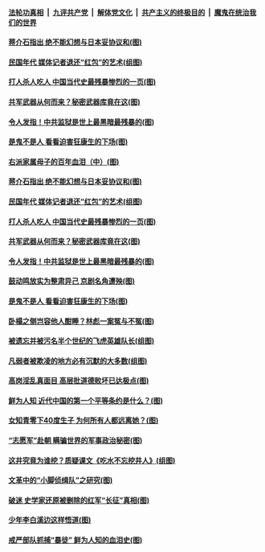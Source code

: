 ####  [法轮功真相](../../../../basic/blob/master/README.md?t=02271031) &nbsp;|&nbsp; [九评共产党](../../../../9ping.md/blob/master/README.md?t=02271031) &nbsp;|&nbsp; [解体党文化](../../../../jtdwh.md/blob/master/README.md?t=02271031)  &nbsp;|&nbsp; [共产主义的终极目的](../../../../gczydzjmd.md/blob/master/README.md?t=02271031) &nbsp;|&nbsp; [魔鬼在统治我们的世界](../../../../mgztzwmdsj.md/blob/master/README.md?t=02271031) 

#### [蒋介石指出 绝不能幻想与日本妥协议和(图)](../pages/p6/963714.md?t=02271031) 

#### [民国年代 媒体记者退还“红包”的艺术(组图)](../pages/p6/963262.md?t=02271031) 

#### [打人杀人吃人 中国当代史最残暴惨烈的一页(图)](../pages/p6/963122.md?t=02271031) 

#### [共军武器从何而来？秘密武器库竟在这(图)](../pages/p6/960726.md?t=02271031) 

#### [令人发指！中共监狱是世上最黑暗最残暴的(图)](../pages/p6/963279.md?t=02271031) 

#### [是鬼不是人 看看迫害狂康生的下场(图)](../pages/p6/963328.md?t=02271031) 

#### [右派家属母子的百年血泪（中）(图)](../pages/p6/962624.md?t=02271031) 

#### [蒋介石指出 绝不能幻想与日本妥协议和(图)](../pages/p6/963714.md?t=02271031) 

#### [民国年代 媒体记者退还“红包”的艺术(组图)](../pages/p6/963262.md?t=02271031) 

#### [打人杀人吃人 中国当代史最残暴惨烈的一页(图)](../pages/p6/963122.md?t=02271031) 

#### [共军武器从何而来？秘密武器库竟在这(图)](../pages/p6/960726.md?t=02271031) 

#### [令人发指！中共监狱是世上最黑暗最残暴的(图)](../pages/p6/963279.md?t=02271031) 

#### [鼓动鸣放实为整肃异己 京剧名角遭殃(图)](../pages/p6/963260.md?t=02271031) 

#### [是鬼不是人 看看迫害狂康生的下场(图)](../pages/p6/963328.md?t=02271031) 

#### [卧榻之侧岂容他人酣睡？林彪一案冤与不冤(图)](../pages/p6/962310.md?t=02271031) 

#### [被遗忘并被污名半个世纪的飞虎英雄队长(组图)](../pages/p6/962845.md?t=02271031) 

#### [凡弱者被欺凌的地方必有沉默的大多数(组图)](../pages/p6/963327.md?t=02271031) 

#### [高岗淫乱真面目 高层批道德败坏已达极点(图)](../pages/p6/962364.md?t=02271031) 

#### [鲜为人知 近代中国的第一个平等条约是什么？(图)](../pages/p6/940394.md?t=02271031) 

#### [女知青零下40度生子 为何所有人都远离她？(图)](../pages/p6/962837.md?t=02271031) 

#### [“志愿军”赴朝 瞒骗世界的军事政治秘密(图)](../pages/p6/961415.md?t=02271031) 

#### [这井究竟为谁挖？质疑课文《吃水不忘挖井人》(组图)](../pages/p6/962696.md?t=02271031) 

#### [文革中的“小脚侦缉队”之研究(图)](../pages/p6/963033.md?t=02271031) 

#### [破迷 史学家还原被删除的红军“长征”真相(图)](../pages/p6/962314.md?t=02271031) 

#### [少年李白溪边这样悟道(图)](../pages/p6/962089.md?t=02271031) 

#### [戒严部队抓捕“暴徒” 鲜为人知的血泪史(图)](../pages/p6/961628.md?t=02271031) 

